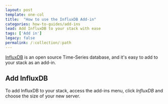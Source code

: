 ```yaml
---
layout: post
template: one-col
title:  "How to use the InfluxDB Add-in"
categories: how-to-guides/add-ins
lead: Add InfluxDB to your stack with ease
tags: ['Add in']
legacy: false
permalink: /:collection/:path
---
```




[InfluxDB](https://influxdata.com/) is an open source Time-Series database, and it's easy to add to your stack as an add-in.

## Add InfluxDB
To add InfluxDB to your stack, access the add-ins menu, click _InfluxDB_ and choose the size of your new server.
